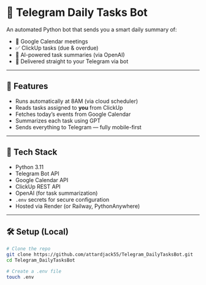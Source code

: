 # 🧠 Telegram Daily Tasks Bot

An automated Python bot that sends you a smart daily summary of:

- 📅 Google Calendar meetings
- ✅ ClickUp tasks (due & overdue)
- 📝 AI-powered task summaries (via OpenAI)
- 📲 Delivered straight to your Telegram via bot

---

## 🚀 Features

- Runs automatically at 8AM (via cloud scheduler)
- Reads tasks assigned to **you** from ClickUp
- Fetches today’s events from Google Calendar
- Summarizes each task using GPT
- Sends everything to Telegram — fully mobile-first

---

## 📁 Tech Stack

- Python 3.11
- Telegram Bot API
- Google Calendar API
- ClickUp REST API
- OpenAI (for task summarization)
- `.env` secrets for secure configuration
- Hosted via Render (or Railway, PythonAnywhere)

---

## 🛠️ Setup (Local)

```bash
# Clone the repo
git clone https://github.com/attardjack55/Telegram_DailyTasksBot.git
cd Telegram_DailyTasksBot

# Create a .env file
touch .env
